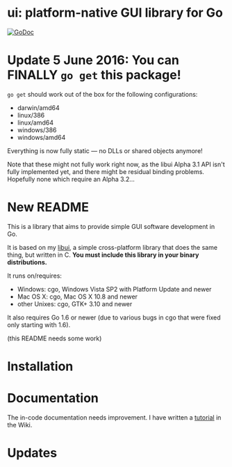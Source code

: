 # ui: platform-native GUI library for Go

[![GoDoc](https://godoc.org/github.com/andlabs/ui?status.svg)](https://godoc.org/github.com/andlabs/ui)

# Update 5 June 2016: You can FINALLY `go get` this package!

`go get` should work out of the box for the following configurations:

* darwin/amd64
* linux/386
* linux/amd64
* windows/386
* windows/amd64

Everything is now fully static — no DLLs or shared objects anymore!

Note that these might not fully work right now, as the libui Alpha 3.1 API isn't fully implemented yet, and there might be residual binding problems. Hopefully none which require an Alpha 3.2...

# New README

This is a library that aims to provide simple GUI software development in Go.

It is based on my [libui](https://github.com/andlabs/libui), a simple cross-platform library that does the same thing, but written in C. **You must include this library in your binary distributions.**

It runs on/requires:

- Windows: cgo, Windows Vista SP2 with Platform Update and newer
- Mac OS X: cgo, Mac OS X 10.8 and newer
- other Unixes: cgo, GTK+ 3.10 and newer

It also requires Go 1.6 or newer (due to various bugs in cgo that were fixed only starting with 1.6).

(this README needs some work)

# Installation

# Documentation

The in-code documentation needs improvement. I have written a [tutorial](https://github.com/andlabs/ui/wiki/Getting-Started) in the Wiki.

# Updates
